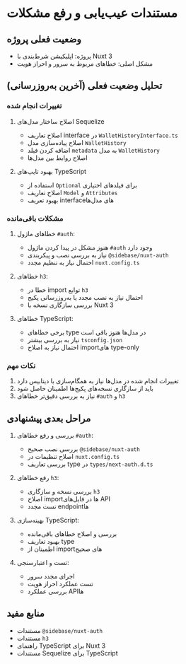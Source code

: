 # مستندات عیب‌یابی و رفع مشکلات

## وضعیت فعلی پروژه
- پروژه: اپلیکیشن شرط‌بندی با Nuxt 3
- مشکل اصلی: خطاهای مربوط به سرور و احراز هویت

## تحلیل وضعیت فعلی (آخرین به‌روزرسانی)

### تغییرات انجام شده
1. اصلاح ساختار مدل‌های Sequelize
   - اصلاح تعاریف interface در `WalletHistoryInterface.ts`
   - اصلاح پیاده‌سازی مدل `WalletHistory`
   - اضافه کردن فیلد `metadata` به مدل `WalletHistory`
   - اصلاح روابط بین مدل‌ها

2. بهبود تایپ‌های TypeScript
   - استفاده از `Optional` برای فیلدهای اختیاری
   - اصلاح تعاریف `Model` و `Attributes`
   - بهبود تعریف interface‌های مدل‌ها

### مشکلات باقی‌مانده

1. خطاهای ماژول `#auth`:
   - هنوز مشکل در پیدا کردن ماژول `#auth` وجود دارد
   - نیاز به بررسی نصب و پیکربندی `@sidebase/nuxt-auth`
   - احتمال نیاز به تنظیم مجدد `nuxt.config.ts`

2. خطاهای `h3`:
   - خطا در import توابع `h3`
   - احتمال نیاز به نصب مجدد یا به‌روزرسانی پکیج
   - بررسی سازگاری نسخه با Nuxt 3

3. خطاهای TypeScript:
   - برخی خطاهای type در مدل‌ها هنوز باقی است
   - نیاز به بررسی بیشتر `tsconfig.json`
   - احتمال نیاز به اصلاح import‌های type-only

### نکات مهم
1. تغییرات انجام شده در مدل‌ها نیاز به همگام‌سازی با دیتابیس دارد
2. باید از سازگاری نسخه‌های پکیج‌ها اطمینان حاصل شود
3. نیاز به بررسی دقیق‌تر خطاهای `#auth` و `h3`

## مراحل بعدی پیشنهادی

1. بررسی و رفع خطاهای `#auth`:
   - بررسی نصب صحیح `@sidebase/nuxt-auth`
   - اصلاح تنظیمات در `nuxt.config.ts`
   - بررسی تعاریف type در `types/next-auth.d.ts`

2. رفع خطاهای `h3`:
   - بررسی نسخه و سازگاری `h3`
   - اصلاح import‌ها در فایل‌های API
   - تست مجدد endpoint‌ها

3. بهینه‌سازی TypeScript:
   - بررسی و اصلاح خطاهای باقی‌مانده
   - بهبود تعاریف type
   - اطمینان از import‌های صحیح

4. تست و اعتبارسنجی:
   - اجرای مجدد سرور
   - تست عملکرد احراز هویت
   - بررسی عملکرد API‌ها

## منابع مفید
- مستندات `@sidebase/nuxt-auth`
- مستندات `h3`
- راهنمای TypeScript برای Nuxt 3
- مستندات Sequelize برای TypeScript 